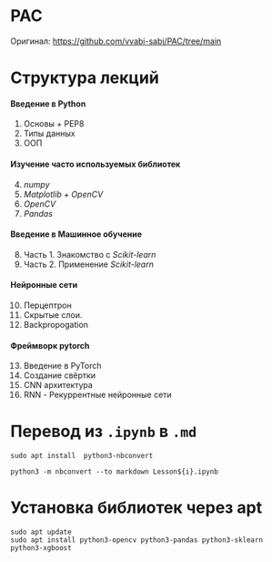 # PAC
Оригинал: https://github.com/vvabi-sabi/PAC/tree/main

# Структура лекций
#### Введение в Python
1. Основы + PEP8
2. Типы данных
3. ООП

#### Изучение часто используемых библиотек
4. *numpy*
5. *Matplotlib* + *OpenCV*
6. *OpenCV*
7. *Pandas*

#### Введение в Машинное обучение
8. Часть 1. Знакомство с *Scikit-learn*
9. Часть 2. Применение *Scikit-learn*

#### Нейронные сети
10. Перцептрон
11. Скрытые слои.
12. Backpropogation

#### Фреймворк pytorch
13. Введение в PyTorch
14. Создание свёртки
15. CNN архитектура
16. RNN - Рекуррентные нейронные сети

# Перевод из `.ipynb` в `.md`
```
sudo apt install  python3-nbconvert

python3 -m nbconvert --to markdown Lesson${i}.ipynb
```
# Установка библиотек через apt
```
sudo apt update
sudo apt install python3-opencv python3-pandas python3-sklearn python3-xgboost
```
